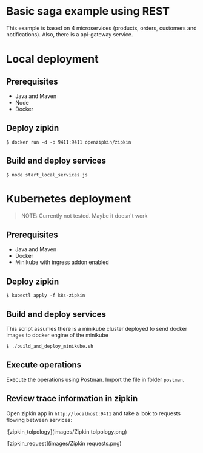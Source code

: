 # Basic saga example using REST

This example is based on 4 microservices (products, orders, customers and notifications). Also, there is a api-gateway service.

# Local deployment

## Prerequisites

* Java and Maven
* Node
* Docker

## Deploy zipkin

```
$ docker run -d -p 9411:9411 openzipkin/zipkin
```

## Build and deploy services

```
$ node start_local_services.js
```

# Kubernetes deployment

> NOTE: Currently not tested. Maybe it doesn't work

## Prerequisites

* Java and Maven
* Docker
* Minikube with ingress addon enabled

## Deploy zipkin

```
$ kubectl apply -f k8s-zipkin
```

## Build and deploy services

This script assumes there is a minikube cluster deployed to send docker images to docker engine of the minikube

```
$ ./build_and_deploy_minikube.sh
```

## Execute operations

Execute the operations using Postman. Import the file in folder `postman`.

## Review trace information in zipkin 

Open zipkin app in `http://localhost:9411` and take a look to requests flowing between services:

![zipkin_tolpology](images/Zipkin tolpology.png)

![zipkin_request](images/Zipkin requests.png)

